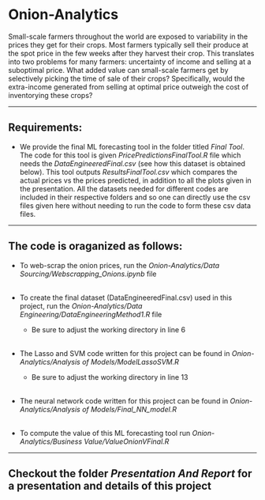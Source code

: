 # Onion-Analytics
Small-scale farmers throughout the world are exposed to variability in the prices they get for their crops. Most farmers typically sell their produce at the spot price in the few weeks after they harvest their crop. This translates into two problems for many farmers: uncertainty of income and selling at a suboptimal price. What added value can small-scale farmers get by selectively picking the time of sale of their crops? Specifically, would the extra-income generated from selling at optimal price outweigh the cost of inventorying these crops?

---

## Requirements:
* We provide the final ML forecasting tool in the folder titled *Final Tool*. The code for this tool is given *PricePredictionsFinalTool.R* file which needs the *DataEngineeredFinal.csv* (see how this dataset is obtained below). This tool outputs *ResultsFinalTool.csv* which compares the actual prices vs the prices predicted, in addition to all the plots given in the presentation. All the datasets needed for different codes are included in their respective folders and so one can directly use the csv files given here without needing to run the code to form these csv data files.
---


## The code is oraganized as follows:
* To web-scrap the onion prices, run the *Onion-Analytics/Data Sourcing/Webscrapping_Onions.ipynb* file<br/><br/>

* To create the final dataset (DataEngineeredFinal.csv) used in this project, run the *Onion-Analytics/Data Engineering/DataEngineeringMethod1.R* file
  * Be sure to adjust the working directory in line 6 <br/><br/>

* The Lasso and SVM code written for this project can be found in *Onion-Analytics/Analysis of Models/ModelLassoSVM.R*
  * Be sure to adjust the working directory in line 13 <br/><br/>

* The neural network code written for this project can be found in *Onion-Analytics/Analysis of Models/Final_NN_model.R* <br/><br/>

* To compute the value of this ML forecasting tool run *Onion-Analytics/Business Value/ValueOnionVFinal.R*
---

## Checkout the folder *Presentation And Report* for a presentation and details of this project
